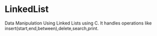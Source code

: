 # LinkedList
Data Manipulation Using Linked Lists using C.
It handles operations like insert(start,end,between),delete,search,print.
